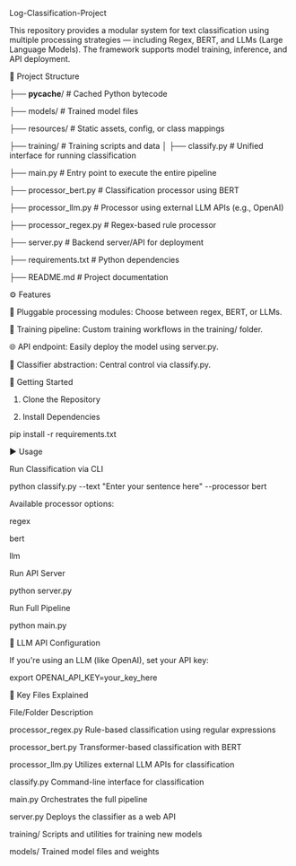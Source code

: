 Log-Classification-Project

This repository provides a modular system for text classification using multiple processing strategies — including Regex, BERT, and LLMs (Large Language Models). The framework supports model training, inference, and API deployment.

📁 Project Structure

├── __pycache__/                  # Cached Python bytecode

├── models/                      # Trained model files

├── resources/                   # Static assets, config, or class mappings

├── training/                    # Training scripts and data
│
├── classify.py                  # Unified interface for running classification

├── main.py                      # Entry point to execute the entire pipeline

├── processor_bert.py            # Classification processor using BERT

├── processor_llm.py             # Processor using external LLM APIs (e.g., OpenAI)

├── processor_regex.py           # Regex-based rule processor

├── server.py                    # Backend server/API for deployment

├── requirements.txt             # Python dependencies

├── README.md                    # Project documentation

⚙️ Features

🔄 Pluggable processing modules: Choose between regex, BERT, or LLMs.

🧪 Training pipeline: Custom training workflows in the training/ folder.

🌐 API endpoint: Easily deploy the model using server.py.

🧩 Classifier abstraction: Central control via classify.py.

🚀 Getting Started

1. Clone the Repository

2. Install Dependencies
   
pip install -r requirements.txt

▶️ Usage

Run Classification via CLI

python classify.py --text "Enter your sentence here" --processor bert

Available processor options:

regex

bert

llm

Run API Server

python server.py

Run Full Pipeline

python main.py

🔐 LLM API Configuration

If you're using an LLM (like OpenAI), set your API key:

export OPENAI_API_KEY=your_key_here

📂 Key Files Explained

File/Folder	Description

processor_regex.py	Rule-based classification using regular expressions

processor_bert.py	Transformer-based classification with BERT

processor_llm.py	Utilizes external LLM APIs for classification

classify.py	Command-line interface for classification

main.py	Orchestrates the full pipeline

server.py	Deploys the classifier as a web API

training/	Scripts and utilities for training new models

models/	Trained model files and weights
